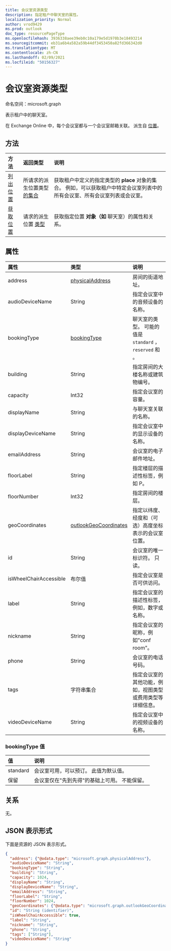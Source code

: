 ```yaml
---
title: 会议室资源类型
description: 指定租户中聊天室的属性。
localization_priority: Normal
author: vrod9429
ms.prod: outlook
doc_type: resourcePageType
ms.openlocfilehash: 3936338aee39eb0c10a179e5d1970b3e18493214
ms.sourcegitcommit: eb31a6b4a582a59b44df3453450a82fd366342d0
ms.translationtype: MT
ms.contentlocale: zh-CN
ms.lasthandoff: 02/09/2021
ms.locfileid: "50156327"
---
```

# <a name="room-resource-type"></a>会议室资源类型

命名空间：microsoft.graph

表示租户中的聊天室。 

在 Exchange Online 中，每个会议室都与一个会议室邮箱关联。 派生自 [位置](place.md)。

## <a name="methods"></a>方法

| 方法                              | 返回类型                  | 说明 |
|:------------------------------------|:-----------------------------|:--------|
| [列出位置](../api/place-list.md) | 所请求的派生位置类型 [的集合](place.md) | 获取租户中定义的指定类型的 **place** 对象的集合。 例如，可以获取租户中特定会议室列表中的所有会议室、所有会议室列表或会议室。 |
| [获取位置](../api/place-get.md)    | 请求的派生位置 [类型](place.md)            | 获取指定位置 **对象（如** 聊天室）的属性和关系。 |

## <a name="properties"></a>属性

| 属性               | 类型                                              | 说明 |
|:-----------------------|:--------------------------------------------------|:--|
| address                | [physicalAddress](physicaladdress.md)             | 房间的街道地址。 |
| audioDeviceName        | String                                            | 指定会议室中的音频设备的名称。 |
| bookingType            | [bookingType](#bookingtype-values)                | 聊天室的类型。 可能的值是 `standard` ， `reserved` 和 。 |
| building               | String                                            | 指定房间的大楼名称或建筑物编号。 |
| capacity               | Int32                                             | 指定会议室的容量。 |
| displayName            | String                                            | 与聊天室关联的名称。 |
| displayDeviceName      | String                                            | 指定会议室中的显示设备的名称。 |
| emailAddress           | String                                            | 会议室的电子邮件地址。 |
| floorLabel             | String                                            | 指定楼层的描述性标签，例如 P。 |
| floorNumber            | Int32                                             | 指定房间的楼层。 |
| geoCoordinates         | [outlookGeoCoordinates](outlookgeocoordinates.md) | 指定以纬度、经度和（可选）高度坐标表示的会议室位置。 |
| id                     | String                                            | 会议室的唯一标识符。 只读。 |
| isWheelChairAccessible | 布尔值                                           | 指定会议室是否可供访问。 |
| label                  | String                                            | 指定会议室的描述性标签，例如，数字或名称。 |
| nickname               | String                                            | 指定会议室的昵称，例如"conf room"。 |
| phone                  | String                                            | 会议室的电话号码。 |
| tags                   | 字符串集合                                 | 指定会议室的其他功能，例如，视图类型或费用类型等详细信息。 |
| videoDeviceName        | String                                            | 指定会议室中的视频设备的名称。 |

### <a name="bookingtype-values"></a>bookingType 值

| 值    | 说明                                               |
|:---------|:----------------------------------------------------------|
| standard | 会议室可用，可以预订。 此值为默认值。 |
| 保留 | 会议室仅在"先到先得"的基础上可用。 不能保留。|

## <a name="relationships"></a>关系

无。

## <a name="json-representation"></a>JSON 表示形式

下面是资源的 JSON 表示形式。

<!-- {
  "blockType": "resource",
  "optionalProperties": [

  ],
  "@odata.type": "microsoft.graph.room"
}-->

```json
{
  "address": {"@odata.type": "microsoft.graph.physicalAddress"},
  "audioDeviceName": "String",
  "bookingType": "String",
  "building": "String",
  "capacity": 1024,
  "displayName": "String",
  "displayDeviceName": "String",
  "emailAddress": "String",
  "floorLabel": "String",
  "floorNumber": 1024,
  "geoCoordinates": {"@odata.type": "microsoft.graph.outlookGeoCoordinates"},
  "id": "String (identifier)",
  "isWheelChairAccessible": true,
  "label": "String",
  "nickname": "String",
  "phone": "String",
  "tags": ["String"],
  "videoDeviceName": "String"
}
```

<!-- uuid: 16cd6b66-4b1a-43a1-adaf-3a886856ed98
2019-02-04 14:57:30 UTC -->
<!-- {
  "type": "#page.annotation",
  "description": "room resource",
  "keywords": "",
  "section": "documentation",
  "tocPath": ""
}-->

